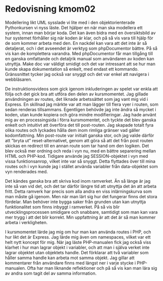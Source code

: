 ---
---
Redovisning kmom02
=========================

Modellering likt UML sysslade vi lite med i den objektorienterade Pythonkursen vi nyss läste. Det hjälper en när man ska modellera ett system, innan man börjar koda. Det kan även bidra med en översiktsbild av hur systemet förhåller sig när koden är klar, och på så vis vara till hjälp för de som kommer arbeta med den. En nackdel kan vara att det inte är så detaljerat, och i det avseendet är verktyg som phpDocumentor bättre. På så vis kan de komplettera varandra. Med phpDocumentor får man tillgång till en ganska omfattande och detaljrik manual som användaren av koden kan utnyttja. Make doc var väldigt smidigt och det var intressant att se hur man kunde skapa dokumentation så enkelt, med endast ett kommando. Gränssnittet tycker jag också var snyggt och det var enkel att navigera i webbläsaren.

De instruktionsvideos som gick igenom inkluderingen av spelet var enkla att följa och det gick bra att utföra den delen av kursmomentet. Jag gillade användningen av routes, det liknade arbetssättet  som jag vant mig vid i Express. En skillnad jag märkte var att man lägger till flera vyer i routen, som sedan renderas tillsammans. Egentligen behövde jag inte ändra så mycket i koden, utan kunde kopiera och göra mindre modifieringar. Jag hade använt mig av en processingsida i förra kursmomentet, och tyckte det blev ganska enkelt och intuitivt att överföra det till post-routen. Jag skapade totalt fyra olika routes och lyckades hålla dem inom rimliga gränser vad gäller kodomfattning. Min post-route var initialt ganska stor, och jag valde därför att ”bryta ut” reset-alternativet, genom att göra så att det från post routen skickas en redirect till en annan route som tar hand om den logiken. Det blev också mer ordning och reda i vyn nu, med en bättre separering mellan HTML och PHP-kod. Tidigare använde jag SESSION-objektet i vyn med vissa funktionsanrop, vilket inte var så snyggt. Detta flyttades över till mina routes och i vyn kunde jag i stället använda variabler från data-objektet som vyn renderades med.

Det kändes ganska bra att skriva kod inom ramverket. Än så länge är jag inte så van vid det, och det tar därför längre tid att utnyttja det än att arbeta fritt. Detta ramverk har precis som alla andra en viss inlärningskurva som man måste gå igenom. Men när man lärt sig hur det fungerar finns det stora fördelar. Man behöver inte bygga saker från grunden utan kan utnyttja funktionalitet som finns inbyggt i ramverket. På så vis blir utvecklingsprocessen smidigare och snabbare, samtidigt som man kan vara mer trygg i att det blir korrekt. Min uppfattning är att det är så man kommer arbeta i verkligheten.

I kursmomentet lärde jag mig om hur man kan använda routes i PHP, och hur likt det är Express. Jag lärde mig även om namespaces, vilket var ett helt nytt koncept för mig. När jag läste PHP-manualen fick jag också viss klarhet i hur man lagrar objekt i variabler, och att man i själva verket inte lagrar objektet utan objektets handle. Det förklarar att två variabler som håller samma handle kan arbeta mot samma objekt. Jag gillar att kommentarer från användare finns med längst ner i varje stycke i PHP-manualen. Ofta har man liknande reflektioner och på så vis kan man lära sig av andra som tagit del av samma information.
